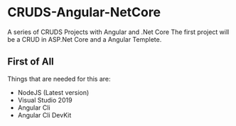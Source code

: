 # CRUDS-Angular-NetCore
A series of CRUDS Projects with Angular and .Net Core
The first project will be a CRUD in ASP.Net Core and a Angular Templete.

## First of All
Things that are needed for this are:

- NodeJS (Latest version)
- Visual Studio 2019
- Angular Cli
- Angular Cli DevKit
